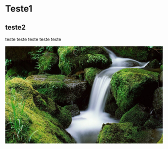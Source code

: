# Teste1
## teste2
teste teste teste teste teste

![imagem](https://github.com/IsatesteIs/Teste1/blob/bb813e4aa7543fc21931bbfbd045a4bbe9290bee/capa.jpg)
